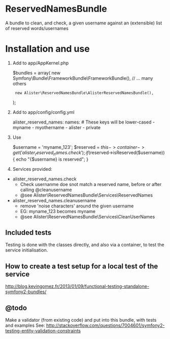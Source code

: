 # ReservedNamesBundle

A bundle to clean, and check, a given username against an (extensible) list of reserved words/usernames

# Installation and use

1. Add to app/AppKernel.php

    $bundles = array(
        new Symfony\Bundle\FrameworkBundle\FrameworkBundle(),
        // ... many others

        new Alister\ReservedNamesBundle\AlisterReservedNamesBundle(),
    );

2. Add to app/config/config.yml

    alister_reserved_names:
        names:
            # These keys will be lower-cased
            - myname
            - myothername
            - alister
            - private

3. Use
        
    $username = 'myname_123';
    $reserved = $this->container->get('alister_reserved_names.check');
    if ($reserved->isReserved($username)) {
        echo "{$username} is reserved";
    }

4. Services provided:

* alister_reserved_names.check 
  * Check usernanme doe snot match a reserved name, before or after calling @cleanusername
  * @see Alister\ReservedNamesBundle\Services\ReservedNames
* alister_reserved_names.cleanusername
  * remove 'noise characters' around the given username
  * EG: myname_123 becomes myname
  * @see Alister\ReservedNamesBundle\Services\CleanUserNames

## Included tests

Testing is done with the classes directly, and also via a container, to test the service initialisation.

## How to create a test setup for a local test of the service

http://blog.kevingomez.fr/2013/01/09/functional-testing-standalone-symfony2-bundles/

## @todo

Make a validator (from existing code) and put into this bundle, with tests and examples
See: http://stackoverflow.com/questions/7004601/symfony2-testing-entity-validation-constraints
